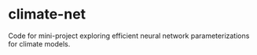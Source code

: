 # climate-net
Code for mini-project exploring efficient neural network parameterizations for climate models. 
